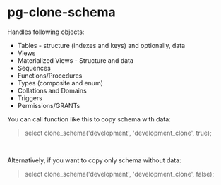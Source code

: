 # pg-clone-schema

Handles following objects:

* Tables - structure (indexes and keys) and optionally, data
* Views
* Materialized Views - Structure and data
* Sequences
* Functions/Procedures
* Types (composite and enum)
* Collations and Domains
* Triggers
* Permissions/GRANTs

You can call function like this to copy schema with data:
<br/>
>select clone_schema('development', 'development_clone', true);
<br/>

Alternatively, if you want to copy only schema without data:
<br/>
>select clone_schema('development', 'development_clone', false);
<br/>
